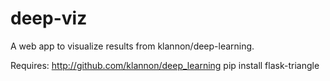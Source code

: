 # deep-viz
A web app to visualize results from klannon/deep-learning.

Requires:
    http://github.com/klannon/deep_learning
    pip install flask-triangle
